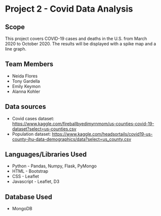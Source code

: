 # Project 2 - Covid Data Analysis
## Scope
This project covers COVID-19 cases and deaths in the U.S. from March 2020 to October 2020.  The results will be displayed with a spike map and a line graph. 
## Team Members
* Neida Flores
* Tony Gardella
* Emily Keymon
* Alanna Kohler
## Data sources
* Covid cases dataset:  https://www.kaggle.com/fireballbyedimyrnmom/us-counties-covid-19-dataset?select=us-counties.csv
* Population dataset:  https://www.kaggle.com/headsortails/covid19-us-county-jhu-data-demographics/data?select=us_county.csv
## Languages/Libraries Used
* Python - Pandas, Numpy, Flask, PyMongo 
* HTML - Bootstrap
* CSS - Leaflet
* Javascript - Leaflet, D3
## Database Used
* MongoDB




